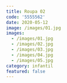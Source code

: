 ```yaml
---
title: Roupa 02
code: '5555562'
date: 2020-05-12
image: /images/01.jpg
images:
  - /images/01.jpg
  - /images/02.jpg
  - /images/03.jpg
  - /images/04.jpg
  - /images/05.jpg
category: infantil
featured: false
---
```

